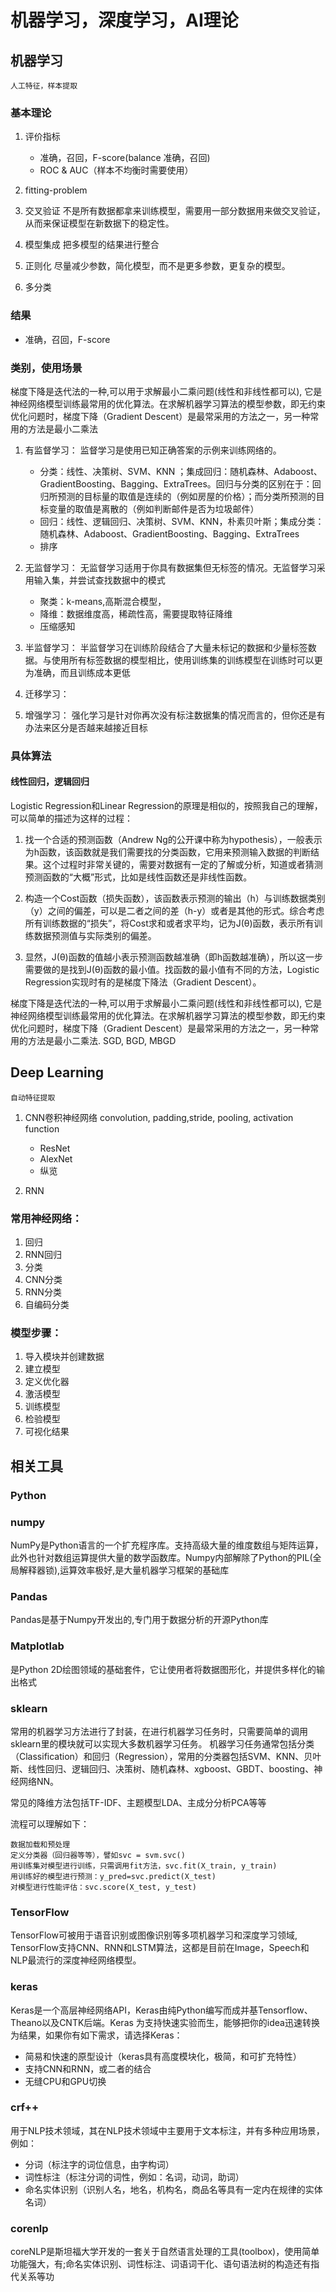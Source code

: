 # 机器学习，深度学习，AI理论

## 机器学习

    人工特征，样本提取

### 基本理论

1. 评价指标
   - 准确，召回，F-score(balance 准确，召回)
   - ROC & AUC（样本不均衡时需要使用）

2. fitting-problem
3. 交叉验证
    不是所有数据都拿来训练模型，需要用一部分数据用来做交叉验证，从而来保证模型在新数据下的稳定性。
4. 模型集成
    把多模型的结果进行整合
5. 正则化
    尽量减少参数，简化模型，而不是更多参数，更复杂的模型。
6. 多分类

### 结果

- 准确，召回，F-score

### 类别，使用场景

梯度下降是迭代法的一种,可以用于求解最小二乘问题(线性和非线性都可以), 它是神经网络模型训练最常用的优化算法。在求解机器学习算法的模型参数，即无约束优化问题时，梯度下降（Gradient Descent）是最常采用的方法之一，另一种常用的方法是最小二乘法

1. 有监督学习：
    监督学习是使用已知正确答案的示例来训练网络的。

    - 分类：线性、决策树、SVM、KNN ；集成回归：随机森林、Adaboost、GradientBoosting、Bagging、ExtraTrees。回归与分类的区别在于：回归所预测的目标量的取值是连续的（例如房屋的价格）；而分类所预测的目标变量的取值是离散的（例如判断邮件是否为垃圾邮件）
    - 回归：线性、逻辑回归、决策树、SVM、KNN，朴素贝叶斯；集成分类：随机森林、Adaboost、GradientBoosting、Bagging、ExtraTrees
    - 排序

2. 无监督学习：
    无监督学习适用于你具有数据集但无标签的情况。无监督学习采用输入集，并尝试查找数据中的模式

    - 聚类：k-means,高斯混合模型，
    - 降维：数据维度高，稀疏性高，需要提取特征降维
    - 压缩感知

3. 半监督学习：
    半监督学习在训练阶段结合了大量未标记的数据和少量标签数据。与使用所有标签数据的模型相比，使用训练集的训练模型在训练时可以更为准确，而且训练成本更低

4. 迁移学习：
5. 增强学习：
    强化学习是针对你再次没有标注数据集的情况而言的，但你还是有办法来区分是否越来越接近目标


### 具体算法

#### 线性回归，逻辑回归

Logistic Regression和Linear Regression的原理是相似的，按照我自己的理解，可以简单的描述为这样的过程：

1. 找一个合适的预测函数（Andrew Ng的公开课中称为hypothesis），一般表示为h函数，该函数就是我们需要找的分类函数，它用来预测输入数据的判断结果。这个过程时非常关键的，需要对数据有一定的了解或分析，知道或者猜测预测函数的“大概”形式，比如是线性函数还是非线性函数。

2. 构造一个Cost函数（损失函数），该函数表示预测的输出（h）与训练数据类别（y）之间的偏差，可以是二者之间的差（h-y）或者是其他的形式。综合考虑所有训练数据的“损失”，将Cost求和或者求平均，记为J(θ)函数，表示所有训练数据预测值与实际类别的偏差。

3. 显然，J(θ)函数的值越小表示预测函数越准确（即h函数越准确），所以这一步需要做的是找到J(θ)函数的最小值。找函数的最小值有不同的方法，Logistic Regression实现时有的是梯度下降法（Gradient Descent）。

梯度下降是迭代法的一种,可以用于求解最小二乘问题(线性和非线性都可以), 它是神经网络模型训练最常用的优化算法。在求解机器学习算法的模型参数，即无约束优化问题时，梯度下降（Gradient Descent）是最常采用的方法之一，另一种常用的方法是最小二乘法. SGD, BGD, MBGD


## Deep Learning

    自动特征提取

1. CNN卷积神经网络
    convolution, padding,stride, pooling, activation function

    - ResNet
    - AlexNet
    - 纵览

2. RNN

### 常用神经网络：

1. 回归
2. RNN回归
3. 分类
4. CNN分类
5. RNN分类
6. 自编码分类

### 模型步骤：

1. 导入模块并创建数据
2. 建立模型
3. 定义优化器
4. 激活模型
5. 训练模型
6. 检验模型
7. 可视化结果

## 相关工具

### Python

### numpy

NumPy是Python语言的一个扩充程序库。支持高级大量的维度数组与矩阵运算，此外也针对数组运算提供大量的数学函数库。Numpy内部解除了Python的PIL(全局解释器锁),运算效率极好,是大量机器学习框架的基础库

### Pandas

Pandas是基于Numpy开发出的,专门用于数据分析的开源Python库

### Matplotlab

是Python 2D绘图领域的基础套件，它让使用者将数据图形化，并提供多样化的输出格式

### sklearn

常用的机器学习方法进行了封装，在进行机器学习任务时，只需要简单的调用sklearn里的模块就可以实现大多数机器学习任务。
机器学习任务通常包括分类（Classification）和回归（Regression），常用的分类器包括SVM、KNN、贝叶斯、线性回归、逻辑回归、决策树、随机森林、xgboost、GBDT、boosting、神经网络NN。

常见的降维方法包括TF-IDF、主题模型LDA、主成分分析PCA等等

流程可以理解如下：

    数据加载和预处理
    定义分类器（回归器等等），譬如svc = svm.svc()
    用训练集对模型进行训练，只需调用fit方法，svc.fit(X_train, y_train)
    用训练好的模型进行预测：y_pred=svc.predict(X_test)
    对模型进行性能评估：svc.score(X_test, y_test)


### TensorFlow

TensorFlow可被用于语音识别或图像识别等多项机器学习和深度学习领域, TensorFlow支持CNN、RNN和LSTM算法，这都是目前在Image，Speech和NLP最流行的深度神经网络模型。

### keras

Keras是一个高层神经网络API，Keras由纯Python编写而成并基Tensorflow、Theano以及CNTK后端。Keras 为支持快速实验而生，能够把你的idea迅速转换为结果，如果你有如下需求，请选择Keras：

- 简易和快速的原型设计（keras具有高度模块化，极简，和可扩充特性）
- 支持CNN和RNN，或二者的结合
- 无缝CPU和GPU切换

### crf++

用于NLP技术领域，其在NLP技术领域中主要用于文本标注，并有多种应用场景，例如：

- 分词（标注字的词位信息，由字构词）
- 词性标注（标注分词的词性，例如：名词，动词，助词）
- 命名实体识别（识别人名，地名，机构名，商品名等具有一定内在规律的实体名词）

### corenlp

coreNLP是斯坦福大学开发的一套关于自然语言处理的工具(toolbox)，使用简单功能强大，有;命名实体识别、词性标注、词语词干化、语句语法树的构造还有指代关系等功
